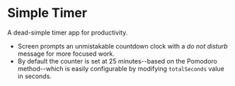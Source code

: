 # Simple Timer

A dead-simple timer app for productivity. 

- Screen prompts an unmistakable countdown clock with a _do not disturb_ message for more focused work.
- By default the counter is set at 25 minutes--based on the Pomodoro method--which is easily configurable by modifying `totalSeconds` value in seconds.
